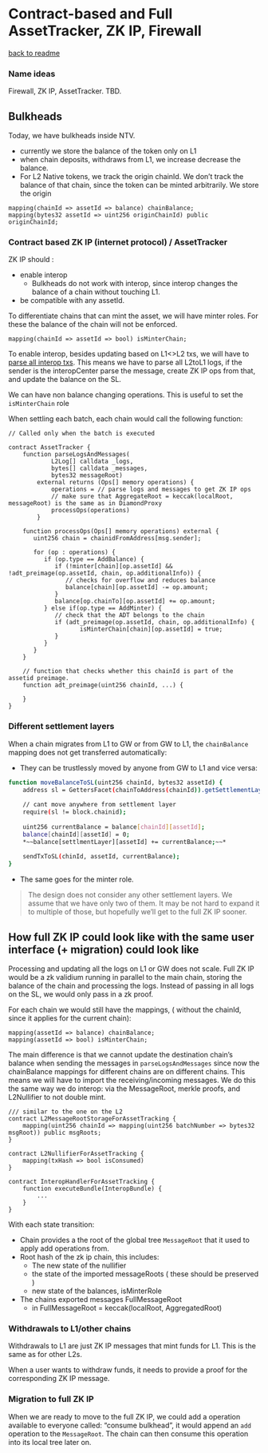# Contract-based and Full AssetTracker, ZK IP, Firewall
[back to readme](../README.md)

### Name ideas

Firewall, ZK IP, AssetTracker. TBD.

## Bulkheads

Today, we have bulkheads inside NTV. 

- currently we store the balance of the token only on L1
- when chain deposits, withdraws from L1, we increase decrease the balance.
- For L2 Native tokens, we track the origin chainId. We don’t track the balance of that chain, since the token can be minted arbitrarily. We store the origin

```solidity
mapping(chainId => assetId => balance) chainBalance;
mapping(bytes32 assetId => uint256 originChainId) public originChainId;
```

### Contract based ZK IP  (internet protocol) / AssetTracker

ZK IP should :

- enable interop
    - Bulkheads do not work with interop, since interop changes the balance of a chain without touching L1.
- be compatible with any assetId.

To differentiate chains that can mint the asset, we will have minter roles. For these the balance of the chain will not be enforced. 

```solidity
mapping(chainId => assetId => bool) isMinterChain;
```

To enable interop, besides updating based on L1<>L2 txs, we will have to [parse all interop txs](https://github.com/matter-labs/era-contracts/blob/b5fda9c4dd8171ffb53337711fe8da43b4266026/l1-contracts/contracts/bridge/asset-tracker/AssetTrackerBase.sol#L35). This means we have to parse all L2toL1 logs, if the sender is the interopCenter parse the message, create ZK IP ops from that, and update the balance on the SL. 

We can have non balance changing operations. This is useful to set the `isMinterChain` role

When settling each batch, each chain would call the following function: 

```solidity
// Called only when the batch is executed

contract AssetTracker {
	function parseLogsAndMessages(
			L2Log[] calldata _logs, 
			bytes[] calldata _messages, 
			bytes32 messageRoot) 
		external returns (Ops[] memory operations) {
			operations = // parse logs and messages to get ZK IP ops
			// make sure that AggregateRoot = keccak(localRoot, messageRoot) is the same as in DiamondProxy
			processOps(operations)
		}
	
	function processOps(Ops[] memory operations) external {
	   uint256 chain = chainidFromAddress[msg.sender];
	   
	   for (op : operations) {
	      if (op.type == AddBalance) {
	         if (!minter[chain][op.assetId] && !adt_preimage(op.assetId, chain, op.additionalInfo)) {
	            // checks for overflow and reduces balance
	            balance[chain][op.assetId] -= op.amount;
	         }
	         balance[op.chainTo][op.assetId] += op.amount;
	      } else if(op.type == AddMinter) {
	         // check that the ADT belongs to the chain
	         if (adt_preimage(op.assetId, chain, op.additionalInfo) {
			        isMinterChain[chain][op.assetId] = true;
	         }
	      }
	   }
	}
	
	// function that checks whether this chainId is part of the assetid preimage.
	function adt_preimage(uint256 chainId, ...) {
	
	}
}
```

### Different settlement layers

When a chain migrates from L1 to GW or from GW to L1, the `chainBalance` mapping does not get transferred automatically:

- They can be trustlessly moved by anyone from GW to L1 and vice versa:

```bash
function moveBalanceToSL(uint256 chainId, bytes32 assetId) {
	address sl = GettersFacet(chainToAddress(chainId)).getSettlementLayer();
	
	// cant move anywhere from settlement layer
	require(sl != block.chainid);
	
	uint256 currentBalance = balance[chainId][assetId];
	balance[chainId][assetId] = 0;
	*~~balance[settlmentLayer][assetId] += currentBalance;~~*
	
	sendTxToSL(chinId, assetId, currentBalance);
}
```

 - The same goes for the minter role.

> The design does not consider any other settlement layers. We assume that we have only two of them. It may be not hard to expand it to multiple of those, but hopefully we’ll get to the full ZK IP sooner.
> 

## How full ZK IP could look like with the same user interface (+ migration) could look like

Processing and updating all the logs on L1 or GW does not scale. Full ZK IP would be a zk validium running in parallel to the main chain, storing the balance of the chain and processing the logs. Instead of passing in all logs on the SL, we would only pass in a zk proof.  

For each chain we would still have the mappings, ( without the chainId, since it applies for the current chain):

```solidity
mapping(assetId => balance) chainBalance;
mapping(assetId => bool) isMinterChain;
```

The main difference is that we cannot update the destination chain’s balance when sending the messages in `parseLogsAndMessages` since now the chainBalance mappings for different chains are on different chains. This means we will have to import the receiving/incoming messages. We do this the same way we do interop: via the MessageRoot, merkle proofs, and L2Nullifier to not double mint. 

```solidity
/// similar to the one on the L2
contract L2MessageRootStorageForAssetTracking {
	mapping(uint256 chainId => mapping(uint256 batchNumber => bytes32 msgRoot)) public msgRoots;
}

contract L2NullifierForAssetTracking {
	mapping(txHash => bool isConsumed)
}

contract InteropHandlerForAssetTracking {
	function executeBundle(InteropBundle) {
		...
	}
}
```

With each state transition:

- Chain provides a the root of the global tree `MessageRoot` that it used to apply add operations from.
- Root hash of the zk ip chain, this includes:
    - The new state of the nullifier
    - the state of the imported messageRoots ( these should be preserved )
    - new state of the balances, isMinterRole
- The chains exported messages FullMessageRoot
    - in FullMessageRoot = keccak(localRoot, AggregatedRoot)
    

### Withdrawals to L1/other chains

Withdrawals to L1 are just ZK IP messages that mint funds for L1. This is the same as for other L2s.

When a user wants to withdraw funds, it needs to provide a proof for the corresponding ZK IP message. 

  

### Migration to full ZK IP

When we are ready to move to the full ZK IP, we could add a operation available to everyone called: “consume bulkhead”, it would append an `add` operation to the `MessageRoot`. The chain can then consume this operation into its local tree later on.